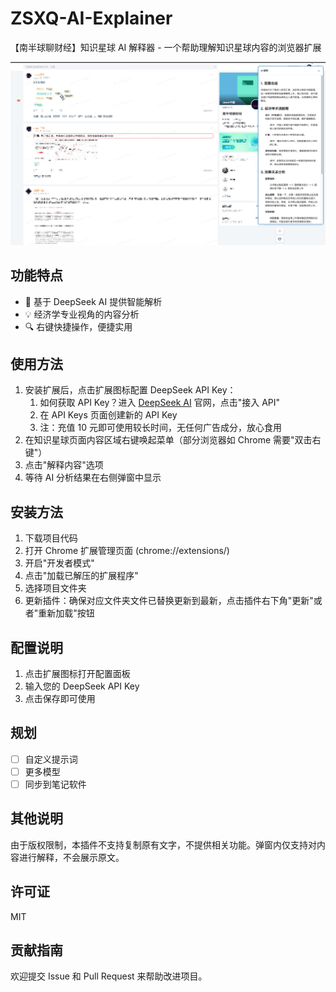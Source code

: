 # ZSXQ-AI-Explainer

【南半球聊财经】知识星球 AI 解释器 - 一个帮助理解知识星球内容的浏览器扩展

![界面预览](docs/readme.jpg)

## 功能特点

- 🤖 基于 DeepSeek AI 提供智能解析
- 💡 经济学专业视角的内容分析
- 🔍 右键快捷操作，便捷实用

## 使用方法

1. 安装扩展后，点击扩展图标配置 DeepSeek API Key：
   1. 如何获取 API Key？进入 [DeepSeek AI](https://www.deepseek.com/) 官网，点击"接入 API"
   2. 在 API Keys 页面创建新的 API Key
   3. 注：充值 10 元即可使用较长时间，无任何广告成分，放心食用
2. 在知识星球页面内容区域右键唤起菜单（部分浏览器如 Chrome 需要"双击右键"）
3. 点击"解释内容"选项
4. 等待 AI 分析结果在右侧弹窗中显示

## 安装方法

1. 下载项目代码
2. 打开 Chrome 扩展管理页面 (chrome://extensions/)
3. 开启"开发者模式"
4. 点击"加载已解压的扩展程序"
5. 选择项目文件夹
6. 更新插件：确保对应文件夹文件已替换更新到最新，点击插件右下角"更新"或者"重新加载"按钮

## 配置说明

1. 点击扩展图标打开配置面板
2. 输入您的 DeepSeek API Key
3. 点击保存即可使用

## 规划

- [ ] 自定义提示词
- [ ] 更多模型
- [ ] 同步到笔记软件

## 其他说明

由于版权限制，本插件不支持复制原有文字，不提供相关功能。弹窗内仅支持对内容进行解释，不会展示原文。

## 许可证

MIT

## 贡献指南

欢迎提交 Issue 和 Pull Request 来帮助改进项目。
